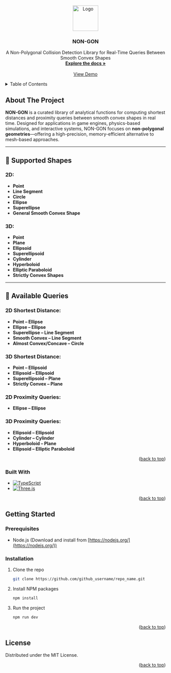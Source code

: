 <a id="readme-top"></a>

<!-- PROJECT LOGO -->
<br />
<div align="center">
  <a href="https://avatars.githubusercontent.com/u/208828166?s=48&v=4">
    <img src="https://avatars.githubusercontent.com/u/208828166?s=48&v=4" alt="Logo" width="80" height="80">
  </a>

  <h3 align="center">NON-GON</h3>

  <p align="center">
    A Non-Polygonal Collision Detection Library for Real-Time Queries Between Smooth Convex Shapes
    <br />
    <a href="*"><strong>Explore the docs »</strong></a>
    <br />
    <br />
    <a href="https://non-gon.github.io/NON-GON-WEBSITE/">View Demo</a>
  </p>
</div>

<!-- TABLE OF CONTENTS -->
<details>
  <summary>Table of Contents</summary>
  <ol>
    <li>
      <a href="#about-the-project">About The Project</a>
      <ul>
        <li><a href="#built-with">Built With</a></li>
      </ul>
    </li>
    <li>
      <a href="#getting-started">Getting Started</a>
      <ul>
        <li><a href="#prerequisites">Prerequisites</a></li>
        <li><a href="#installation">Installation</a></li>
      </ul>
    </li>
    <li><a href="#usage">Usage</a></li>
    <li><a href="#license">License</a></li>
    <li><a href="#contact">Contact</a></li>
    <li><a href="#acknowledgments">Acknowledgments</a></li>
  </ol>
</details>

<!-- ABOUT THE PROJECT -->

## About The Project

**NON-GON** is a curated library of analytical functions for computing shortest distances and proximity queries between smooth convex shapes in real time. Designed for applications in game engines, physics-based simulations, and interactive systems, NON-GON focuses on **non-polygonal geometries**—offering a high-precision, memory-efficient alternative to mesh-based approaches.

---

## 🔷 Supported Shapes

### 2D:

- **Point**
- **Line Segment**
- **Circle**
- **Ellipse**
- **Superellipse**
- **General Smooth Convex Shape**

### 3D:

- **Point**
- **Plane**
- **Ellipsoid**
- **Superellipsoid**
- **Cylinder**
- **Hyperboloid**
- **Elliptic Paraboloid**
- **Strictly Convex Shapes**

---

## 🔶 Available Queries

### 2D Shortest Distance:

- **Point – Ellipse**
- **Ellipse – Ellipse**
- **Superellipse – Line Segment**
- **Smooth Convex – Line Segment**
- **Almost Convex/Concave – Circle**

### 3D Shortest Distance:

- **Point – Ellipsoid**
- **Ellipsoid – Ellipsoid**
- **Superellipsoid – Plane**
- **Strictly Convex – Plane**

### 2D Proximity Queries:

- **Ellipse – Ellipse**

### 3D Proximity Queries:

- **Ellipsoid – Ellipsoid**
- **Cylinder – Cylinder**
- **Hyperboloid – Plane**
- **Ellipsoid – Elliptic Paraboloid**

<p align="right">(<a href="#readme-top">back to top</a>)</p>

### Built With

- [![TypeScript](https://img.shields.io/badge/TypeScript-007ACC?style=for-the-badge&logo=typescript&logoColor=white)](https://www.typescriptlang.org/)
- [![Three.js](https://img.shields.io/badge/Three.js-000000?style=for-the-badge&logo=three.js&logoColor=white)](https://threejs.org/)

<p align="right">(<a href="#readme-top">back to top</a>)</p>

<!-- GETTING STARTED -->

## Getting Started

### Prerequisites

- Node.js (Download and install from [https://nodejs.org/](https://nodejs.org/))

### Installation

1. Clone the repo
   ```sh
   git clone https://github.com/github_username/repo_name.git
   ```
2. Install NPM packages
   ```sh
   npm install
   ```
3. Run the project
   ```sh
   npm run dev
   ```

<p align="right">(<a href="#readme-top">back to top</a>)</p>
<!-- LICENSE -->

## License

Distributed under the MIT License.

<p align="right">(<a href="#readme-top">back to top</a>)</p>

<!-- MARKDOWN LINKS & IMAGES -->
<!-- https://www.markdownguide.org/basic-syntax/#reference-style-links -->

[contributors-shield]: https://img.shields.io/github/contributors/othneildrew/Best-README-Template.svg?style=for-the-badge
[contributors-url]: https://github.com/othneildrew/Best-README-Template/graphs/contributors
[forks-shield]: https://img.shields.io/github/forks/othneildrew/Best-README-Template.svg?style=for-the-badge
[forks-url]: https://github.com/othneildrew/Best-README-Template/network/members
[stars-shield]: https://img.shields.io/github/stars/othneildrew/Best-README-Template.svg?style=for-the-badge
[stars-url]: https://github.com/othneildrew/Best-README-Template/stargazers
[issues-shield]: https://img.shields.io/github/issues/othneildrew/Best-README-Template.svg?style=for-the-badge
[issues-url]: https://github.com/othneildrew/Best-README-Template/issues
[license-shield]: https://img.shields.io/github/license/othneildrew/Best-README-Template.svg?style=for-the-badge
[license-url]: https://github.com/othneildrew/Best-README-Template/blob/master/LICENSE.txt
[linkedin-shield]: https://img.shields.io/badge/-LinkedIn-black.svg?style=for-the-badge&logo=linkedin&colorB=555
[linkedin-url]: https://linkedin.com/in/othneildrew
[product-screenshot]: images/screenshot.png
[next.js]: https://img.shields.io/badge/next.js-000000?style=for-the-badge&logo=nextdotjs&logoColor=white
[next-url]: https://nextjs.org/
[react.js]: https://img.shields.io/badge/React-20232A?style=for-the-badge&logo=react&logoColor=61DAFB
[react-url]: https://reactjs.org/
[vue.js]: https://img.shields.io/badge/Vue.js-35495E?style=for-the-badge&logo=vuedotjs&logoColor=4FC08D
[vue-url]: https://vuejs.org/
[angular.io]: https://img.shields.io/badge/Angular-DD0031?style=for-the-badge&logo=angular&logoColor=white
[angular-url]: https://angular.io/
[svelte.dev]: https://img.shields.io/badge/Svelte-4A4A55?style=for-the-badge&logo=svelte&logoColor=FF3E00
[svelte-url]: https://svelte.dev/
[laravel.com]: https://img.shields.io/badge/Laravel-FF2D20?style=for-the-badge&logo=laravel&logoColor=white
[laravel-url]: https://laravel.com
[bootstrap.com]: https://img.shields.io/badge/Bootstrap-563D7C?style=for-the-badge&logo=bootstrap&logoColor=white
[bootstrap-url]: https://getbootstrap.com
[jquery.com]: https://img.shields.io/badge/jQuery-0769AD?style=for-the-badge&logo=jquery&logoColor=white
[jquery-url]: https://jquery.com

